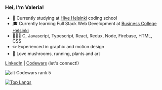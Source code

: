 
### Hei, I'm Valeria!

- 🐝 Currently studying at [Hive Helsinki](https://www.hive.fi/en/) coding school
- 🎓 Currently learning Full Stack Web Development at [Business College Helsinki](https://github.com/HelsinkiBusinessCollege)
- 👩🏻‍💻 C, Javascript, Typescript, React, Redux, Node, Firebase, HTML, CSS
- ✏️ Experienced in graphic and motion design
- 🍄 Love mushrooms, running, plants and art

[LinkedIn](https://www.linkedin.com/in/valeria-vagapova) | [Codewars](https://www.codewars.com/users/pixelsnow)  (let's connect!)

![alt Codewars rank 5](https://www.codewars.com/users/pixelsnow/badges/small)

[![Top Langs](https://github-readme-stats.vercel.app/api/top-langs/?username=pixelsnow&layout=compact&count_private=false)](https://github.com/anuraghazra/github-readme-stats)
